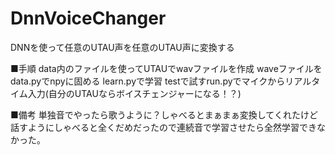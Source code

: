 # DnnVoiceChanger
DNNを使って任意のUTAU声を任意のUTAU声に変換する

■手順
data内のファイルを使ってUTAUでwavファイルを作成
waveファイルをdata.pyでnpyに固める
learn.pyで学習
testで試すrun.pyでマイクからリアルタイム入力(自分のUTAUならボイスチェンジャーになる！？)

■備考
単独音でやったら歌うように？しゃべるとまぁまぁ変換してくれたけど
話すようにしゃべると全くだめだったので連続音で学習させたら全然学習できなかった。